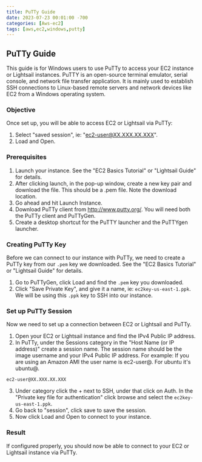 ```yaml
---
title: PuTTy Guide
date: 2023-07-23 00:01:00 -700
categories: [Aws-ec2]
tags: [aws,ec2,windows,putty]
---
```


## PuTTy Guide
This guide is for Windows users to use PuTTy to access your EC2 instance or Lightsail instances. PuTTY is an open-source terminal emulator, serial console, and network file transfer application. It is mainly used to establish SSH connections to Linux-based remote servers and network devices like EC2 from a Windows operating system.

### Objective
Once set up, you will be able to access EC2 or Lightsail via PuTTy:
1. Select "saved session", ie: "ec2-user@XX.XXX.XX.XXX".
2. Load and Open.

### Prerequisites
1. Launch your instance. See the "EC2 Basics Tutorial" or "Lightsail Guide" for details.
2. After clicking launch, in the pop-up window, create a new key pair and download the file. This should be a .pem file. Note the download location.
3. Go ahead and hit Launch Instance.
4. Download PuTTy client from http://www.putty.org/. You will need both the PuTTy client and PuTTyGen.
5. Create a desktop shortcut for the PuTTY launcher and the PuTTYgen launcher.

### Creating PuTTy Key
Before we can connect to our instance with PuTTy, we need to create a PuTTy key from our ```.pem``` key we downloaded. See the "EC2 Basics Tutorial" or "Lightsail Guide" for details.
1. Go to PuTTyGen, click Load and find the ```.pem``` key you downloaded.
2. Click "Save Private Key", and give it a name, ie: ```ec2key-us-east-1.ppk```. We will be using this ```.ppk``` key to SSH into our instance.

### Set up PuTTy Session
Now we need to set up a connection between EC2 or Lightsail and PuTTy.

1. Open your EC2 or Lightsail instance and find the IPv4 Public IP address.
2. In PuTTy, under the Sessions category in the "Host Name (or IP address)" create a session name. The session name should be the image username and your IPv4 Public IP address. For example: If you are using an Amazon AMI the user name is ec2-user@. For ubuntu it's ubuntu@.
```
ec2-user@XX.XXX.XX.XXX
```

3. Under category click the + next to SSH, under that click on Auth. In the "Private key file for authentication" click browse and select the ```ec2key-us-east-1.ppk```.
4. Go back to "session", click save to save the session.
2. Now click Load and Open to connect to your instance.

### Result
If configured properly, you should now be able to connect to your EC2 or Lightsail instance via PuTTy.
